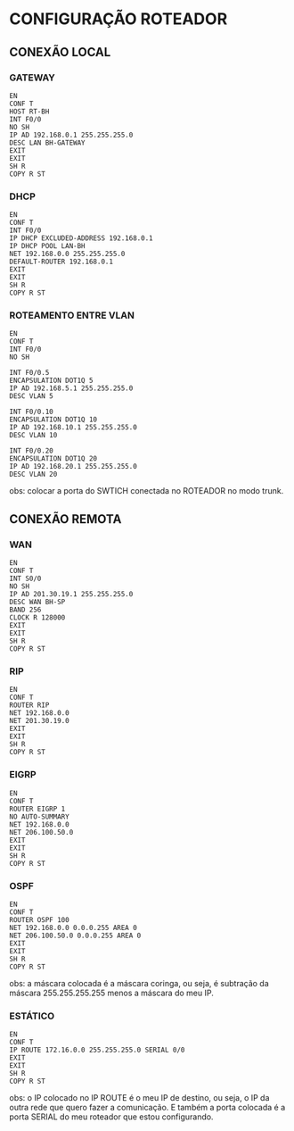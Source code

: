 # CONFIGURAÇÃO ROTEADOR

## CONEXÃO LOCAL
### GATEWAY
```
EN
CONF T
HOST RT-BH
INT F0/0
NO SH
IP AD 192.168.0.1 255.255.255.0
DESC LAN BH-GATEWAY
EXIT
EXIT
SH R
COPY R ST
```

### DHCP
```
EN
CONF T
INT F0/0
IP DHCP EXCLUDED-ADDRESS 192.168.0.1
IP DHCP POOL LAN-BH
NET 192.168.0.0 255.255.255.0
DEFAULT-ROUTER 192.168.0.1
EXIT
EXIT
SH R
COPY R ST
```

### ROTEAMENTO ENTRE VLAN
```
EN
CONF T
INT F0/0
NO SH

INT F0/0.5
ENCAPSULATION DOT1Q 5
IP AD 192.168.5.1 255.255.255.0
DESC VLAN 5

INT F0/0.10
ENCAPSULATION DOT1Q 10
IP AD 192.168.10.1 255.255.255.0
DESC VLAN 10

INT F0/0.20
ENCAPSULATION DOT1Q 20
IP AD 192.168.20.1 255.255.255.0
DESC VLAN 20
```
obs: colocar a porta do SWTICH conectada no ROTEADOR no modo trunk.

## CONEXÃO REMOTA
### WAN
```
EN
CONF T
INT S0/0
NO SH
IP AD 201.30.19.1 255.255.255.0
DESC WAN BH-SP
BAND 256
CLOCK R 128000
EXIT
EXIT
SH R
COPY R ST
```

### RIP
```
EN
CONF T
ROUTER RIP
NET 192.168.0.0
NET 201.30.19.0
EXIT
EXIT
SH R
COPY R ST
```

### EIGRP
```
EN
CONF T
ROUTER EIGRP 1
NO AUTO-SUMMARY
NET 192.168.0.0
NET 206.100.50.0
EXIT
EXIT
SH R
COPY R ST
```

### OSPF
```
EN
CONF T
ROUTER OSPF 100
NET 192.168.0.0 0.0.0.255 AREA 0
NET 206.100.50.0 0.0.0.255 AREA 0
EXIT
EXIT
SH R
COPY R ST
```
obs: a máscara colocada é a máscara coringa, ou seja, é subtração da máscara 255.255.255.255 menos a máscara do meu IP.

### ESTÁTICO
```
EN
CONF T
IP ROUTE 172.16.0.0 255.255.255.0 SERIAL 0/0
EXIT
EXIT
SH R
COPY R ST
```
obs: o IP colocado no IP ROUTE é o meu IP de destino, ou seja, o IP da outra rede que quero fazer a comunicação. E também a porta colocada é a porta SERIAL do meu roteador que estou configurando.